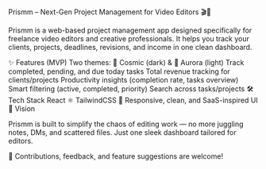 Prismm – Next-Gen Project Management for Video Editors 🎬🚀

Prismm is a web-based project management app designed specifically for freelance video editors and creative professionals.
It helps you track your clients, projects, deadlines, revisions, and income in one clean dashboard.

✨ Features (MVP)
Two themes: 🌌 Cosmic (dark) & 🌅 Aurora (light)
Track completed, pending, and due today tasks
Total revenue tracking for clients/projects
Productivity insights (completion rate, tasks overview)
Smart filtering (active, completed, priority)
Search across tasks/projects
🛠️ Tech Stack
React ⚛️
TailwindCSS 🎨
Responsive, clean, and SaaS-inspired UI
🚀 Vision

Prismm is built to simplify the chaos of editing work — no more juggling notes, DMs, and scattered files. Just one sleek dashboard tailored for editors.

🔗 Contributions, feedback, and feature suggestions are welcome!
